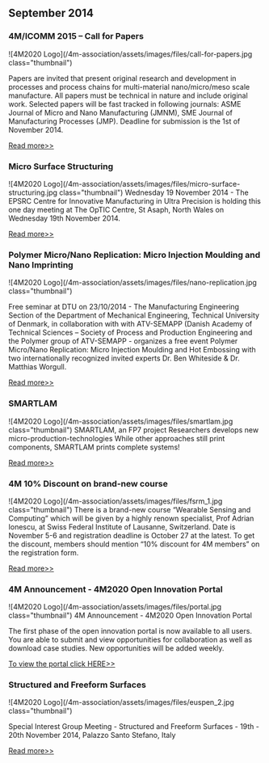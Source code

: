 ## September 2014

### 4M/ICOMM 2015 – Call for Papers

![4M2020 Logo](/4m-association/assets/images/files/call-for-papers.jpg class="thumbnail")

Papers are invited that present original research and development in processes and process chains for multi-material nano/micro/meso scale manufacture.
All papers must be technical in nature and include original work. Selected papers will be fast tracked in following journals: ASME Journal of Micro and Nano Manufacturing (JMNM), SME Journal of Manufacturing Processes (JMP). Deadline for submission is the 1st of November 2014.

[Read more>>](/4m-association/content/Submission-Guidelines-1)

### Micro Surface Structuring 

![4M2020 Logo](/4m-association/assets/images/files/micro-surface-structuring.jpg class="thumbnail")
Wednesday 19 November 2014 - The EPSRC Centre for Innovative Manufacturing in Ultra Precision is holding this one day meeting at The OpTIC Centre, St Asaph, North Wales on Wednesday 19th November 2014.

[Read more>>](http://www.ultraprecision.org/news/events/micro-surface-structuring/)

### Polymer Micro/Nano Replication: Micro Injection Moulding and Nano Imprinting

![4M2020 Logo](/4m-association/assets/images/files/nano-replication.jpg class="thumbnail")

Free seminar at DTU on 23/10/2014 - The Manufacturing Engineering Section of the Department of Mechanical Engineering, Technical University of Denmark, in collaboration with with ATV-SEMAPP (Danish Academy of Technical Sciences – Society of Process and Production Engineering and the Polymer group of ATV-SEMAPP - organizes a free event Polymer Micro/Nano Replication: Micro Injection Moulding and Hot Embossing with two internationally recognized invited experts Dr. Ben Whiteside & Dr. Matthias Worgull.
  
[Read more>>](http://www.atv-semapp.dk/atvs_info_english.php)

### SMARTLAM

![4M2020 Logo](/4m-association/assets/images/files/smartlam.jpg class="thumbnail")
SMARTLAM, an FP7 project Researchers develops new micro-production-technologies
While other approaches still print components, SMARTLAM prints complete systems!

[Read more>>](http://www.smartlam.eu/)


### 4M 10% Discount on brand-new course

![4M2020 Logo](/4m-association/assets/images/files/fsrm_1.jpg class="thumbnail")
There is a brand-new course “Wearable Sensing and Computing” which will be given by a highly renown specialist, Prof Adrian Ionescu, at Swiss Federal Institute of Lausanne, Switzerland.
Date is November 5-6 and registration deadline is October 27 at the latest. 
To get the discount, members should mention “10% discount for 4M members” on the registration form.

[Read more>>](http://4m-association.us1.list-manage.com/track/click?u=4a3e2307c8444f1ffd4221249&id=eda13db0ad&e=1434686575)


### 4M Announcement - 4M2020 Open Innovation Portal

![4M2020 Logo](/4m-association/assets/images/files/portal.jpg class="thumbnail")
4M Announcement - 4M2020 Open Innovation Portal

The first phase of the open innovation portal is now available to all users. You are able to submit and view opportunities for collaboration as well as download case studies. New opportunities will be added weekly.

[To view the portal click HERE>>](http://4m-association.us1.list-manage1.com/track/click?u=4a3e2307c8444f1ffd4221249&id=a12d80b6f2&e=1434686575)


### Structured and Freeform Surfaces

![4M2020 Logo](/4m-association/assets/images/files/euspen_2.jpg class="thumbnail")

Special Interest Group Meeting  - Structured and Freeform Surfaces - 19th - 20th November 2014, Palazzo Santo Stefano, Italy
 
[Read more>>](http://4m-association.us1.list-manage1.com/track/click?u=4a3e2307c8444f1ffd4221249&id=c4bafcd5ef&e=1434686575)

